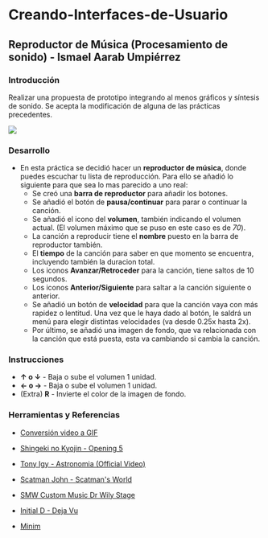 # Creando-Interfaces-de-Usuario
## Reproductor de Música (Procesamiento de sonido) - Ismael Aarab Umpiérrez

### Introducción
Realizar una propuesta de prototipo integrando al menos gráficos y síntesis de sonido. Se
acepta la modificación de alguna de las prácticas precedentes.

![](reproductor.gif)

### Desarrollo
- En esta práctica se decidió hacer un **reproductor de música**, donde puedes escuchar tu lista de reproducción. Para ello se añadió lo siguiente para que sea lo mas parecido a uno real:
  - Se creó una **barra de reproductor** para añadir los botones.
  - Se añadió el botón de **pausa/continuar** para parar o continuar la canción.
  - Se añadió el icono del **volumen**, también indicando el volumen actual. (El volumen máximo que se puso en este caso es de *70*).
  - La canción a reproducir tiene el **nombre** puesto en la barra de reproductor también.
  - El **tiempo** de la canción para saber en que momento se encuentra, incluyendo también la duracion total.
  - Los iconos **Avanzar/Retroceder** para la canción, tiene saltos de 10 segundos.
  - Los iconos **Anterior/Siguiente** para saltar a la canción siguiente o anterior.
  - Se añadió un botón de **velocidad** para que la canción vaya con más rapidez o lentitud. Una vez que le haya dado al botón, le saldrá un menú para elegir distintas velocidades (va desde 0.25x hasta 2x).
  - Por último, se añadió una imagen de fondo, que va relacionada con la canción que está puesta, esta va cambiando si cambia la canción.

### Instrucciones
  - **↑ o ↓** - Baja o sube el volumen 1 unidad.
  - **← o →** - Baja o sube el volumen 1 unidad.
  - (Extra) **R** - Invierte el color de la imagen de fondo.
  
  
### Herramientas y Referencias
  
  - [Conversión video a GIF](https://imagen.online-convert.com/es/convertir-a-gif)
  
  - [Shingeki no Kyojin - Opening 5](https://www.youtube.com/watch?v=0dK7JgKivQM)
  
  - [Tony Igy - Astronomia (Official Video)](https://www.youtube.com/watch?v=--cxZbnmmoc)
  
  - [Scatman John - Scatman's World](https://www.youtube.com/watch?v=Ic2Cjw7kydI)
  
  - [SMW Custom Music Dr Wily Stage](https://www.youtube.com/watch?v=b9kNlHeOTt4)
  
  - [Initial D - Deja Vu](https://www.youtube.com/watch?v=dv13gl0a-FA)
  
  - [Minim](http://code.compartmental.net/tools/minim/)
  
